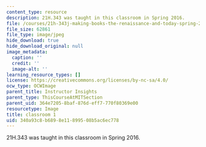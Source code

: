 ```yaml
---
content_type: resource
description: 21H.343 was taught in this classroom in Spring 2016.
file: /courses/21h-343j-making-books-the-renaissance-and-today-spring-2016/340a93c8b6898e11899508b5ac6ec778_21h-343-classroom1.jpg
file_size: 62861
file_type: image/jpeg
hide_download: true
hide_download_original: null
image_metadata:
  caption: ''
  credit: ''
  image-alt: ''
learning_resource_types: []
license: https://creativecommons.org/licenses/by-nc-sa/4.0/
ocw_type: OCWImage
parent_title: Instructor Insights
parent_type: ThisCourseAtMITSection
parent_uid: 364e7205-8baf-876d-eff7-770f80369e00
resourcetype: Image
title: classroom 1
uid: 340a93c8-b689-8e11-8995-08b5ac6ec778
---
```

21H.343 was taught in this classroom in Spring 2016.
